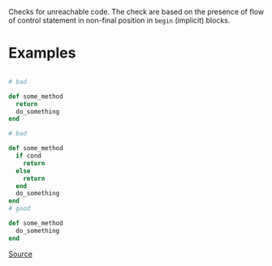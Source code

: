 
Checks for unreachable code.
The check are based on the presence of flow of control
statement in non-final position in `begin` (implicit) blocks.

# Examples

```ruby

# bad

def some_method
  return
  do_something
end

# bad

def some_method
  if cond
    return
  else
    return
  end
  do_something
end
# good

def some_method
  do_something
end
```

[Source](http://www.rubydoc.info/gems/rubocop/RuboCop/Cop/Lint/UnreachableCode)